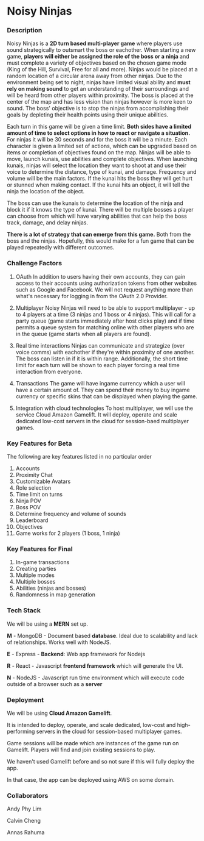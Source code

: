 # Noisy Ninjas

### Description

Noisy Ninjas is a **2D turn based multi-player game** where players use sound strategically to outsmart the boss or eachother. When starting a new game, **players will either be assigned the role of the boss or a ninja** and must complete a variety of objectives based on the chosen game mode (King of the Hill, Survival, Free for all and more). Ninjas would be placed at a random location of a circular arena away from other ninjas. Due to the environment being set to night, ninjas have limited visual ability and **must rely on making sound** to get an understanding of their surroundings and will be heard from other players within proximity. The boss is placed at the center of the map and has less vision than ninjas however is more keen to sound. The boss' objective is to stop the ninjas from accomplishing their goals by depleting their health points using their unique abilities.

Each turn in this game will be given a time limit. **Both sides have a limited amount of time to select options in how to react or navigate a situation.** For ninjas it will be 30 seconds and for the boss it will be a minute. Each character is given a limited set of actions, which can be upgraded based on items or completion of objectives found on the map. Ninjas will be able to move, launch kunais, use abilities and complete objectives. When launching kunais, ninjas will select the location they want to shoot at and use their voice to determine the distance, type of kunai, and damage. Frequency and volume will be the main factors. If the kunai hits the boss they will get hurt or stunned when making contact. If the kunai hits an object, it will tell the ninja the location of the object.

The boss can use the kunais to determine the location of the ninja and block it if it knows the type of kunai. There will be multiple bosses a player can choose from which will have varying abilities that can help the boss track, damage, and delay ninjas.

**There is a lot of strategy that can emerge from this game.** Both from the boss and the ninjas. Hopefully, this would make for a fun game that can be played repeatedly with different outcomes.

### Challenge Factors

1. OAuth
   In addition to users having their own accounts, they can gain access to their accounts using authorization tokens from other websites such as Google and Facebook. We will not request anything more than what's necessary for logging in from the OAuth 2.0 Provider.

2. Multiplayer
   Noisy Ninjas will need to be able to support multiplayer - up to 4 players at a time (3 ninjas and 1 boss or 4 ninjas). This will call for a party queue (game starts immediately after host clicks play) and if time permits a queue system for matching online with other players who are in the queue (game starts when all players are found).

3. Real time interactions
   Ninjas can communicate and strategize (over voice comms) with eachother if they're within proximity of one another. The boss can listen in if it is within range. Additionally, the short time limit for each turn will be shown to each player forcing a real time interaction from everyone.

4. Transactions
   The game will have ingame currency which a user will have a certain amount of. They can spend their money to buy ingame currency or specific skins that can be displayed when playing the game.

5. Integration with cloud technologies
   To host multiplayer, we will use the service Cloud Amazon Gamelift. It will deploy, operate and scale dedicated low-cost servers in the cloud for session-baed multiplayer games.

### Key Features for Beta

The following are key features listed in no particular order

1. Accounts
2. Proximity Chat
3. Customizable Avatars
4. Role selection
5. Time limit on turns
6. Ninja POV
7. Boss POV
8. Determine frequency and volume of sounds
9. Leaderboard
10. Objectives
11. Game works for 2 players (1 boss, 1 ninja)

### Key Features for Final

1.  In-game transactions
2.  Creating parties
3.  Multiple modes
4.  Multiple bosses
5.  Abilities (ninjas and bosses)
6.  Randomness in map generation

### Tech Stack

We will be using a **MERN** set up.

**M** - MongoDB - Document based **database**. Ideal due to scalability and lack of relationships. Works well with NodeJS.

**E** - Express - **Backend**: Web app framework for Nodejs

**R** - React - Javascript **frontend framework** which will generate the UI.

**N** - NodeJS - Javascript run time environment which will execute code outside of a browser such as a **server**

### Deployment

We will be using **Cloud Amazon Gamelift**.

It is intended to deploy, operate, and scale dedicated, low-cost and high-performing servers in the cloud for session-based multiplayer games.

Game sessions will be made which are instances of the game run on Gamelift. Players will find and join existing sessions to play.

We haven't used Gamelift before and so not sure if this will fully deploy the app.

In that case, the app can be deployed using AWS on some domain.

### Collaborators

Andy Phy Lim

Calvin Cheng

Annas Rahuma
